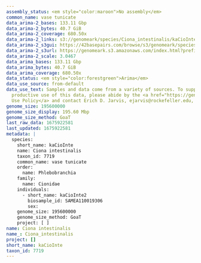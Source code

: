 ```yaml
---
assembly_status: <em style="color:maroon">No assembly</em>
common_name: vase tunicate
data_arima-2_bases: 133.11 Gbp
data_arima-2_bytes: 40.7 GiB
data_arima-2_coverage: 680.50x
data_arima-2_links: s3://genomeark/species/Ciona_intestinalis/kaCioInte2/genomic_data/arima/<br>
data_arima-2_s3gui: https://42basepairs.com/browse/s3/genomeark/species/Ciona_intestinalis/kaCioInte2/genomic_data/arima/
data_arima-2_s3url: https://genomeark.s3.amazonaws.com/index.html?prefix=species/Ciona_intestinalis/kaCioInte2/genomic_data/arima/
data_arima-2_scale: 3.0467
data_arima_bases: 133.11 Gbp
data_arima_bytes: 40.7 GiB
data_arima_coverage: 680.50x
data_status: <em style="color:forestgreen">Arima</em>
data_use_source: from-default
data_use_text: Samples and data come from a variety of sources. To support fair and
  productive use of this data, please abide by the <a href="https://genome10k.soe.ucsc.edu/data-use-policies/">Data
  Use Policy</a> and contact Erich D. Jarvis, ejarvis@rockefeller.edu, with any questions.
genome_size: 195600000
genome_size_display: 195.60 Mbp
genome_size_method: GoaT
last_raw_data: 1675922581
last_updated: 1675922581
metadata: |
  species:
    short_name: kaCioInte
    name: Ciona intestinalis
    taxon_id: 7719
    common_name: vase tunicate
    order:
      name: Phlebobranchia
    family:
      name: Cionidae
    individuals:
      - short_name: kaCioInte2
        biosample_id: SAMEA110019306
        sex:
    genome_size: 195600000
    genome_size_method: GoaT
    project: [ ]
name: Ciona intestinalis
name_: Ciona_intestinalis
project: []
short_name: kaCioInte
taxon_id: 7719
---
```

